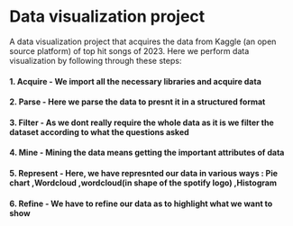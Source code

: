 # Data visualization project
A data visualization project that acquires the data from Kaggle (an open source platform) of top hit songs of 2023. Here we perform data visualization by following through these steps:
#### 1. Acquire  - We import all the necessary libraries and acquire data 
#### 2. Parse - Here we parse the data to presnt it in a structured format
#### 3. Filter - As we dont really require the whole data as it is we filter the dataset according to what the questions asked
#### 4. Mine - Mining the data means getting the important attributes of data
#### 5. Represent - Here, we have represnted our data in various ways : Pie chart ,Wordcloud ,wordcloud(in shape of the spotify logo) ,Histogram 
#### 6. Refine - We have to refine our data as to highlight what we want to show 
